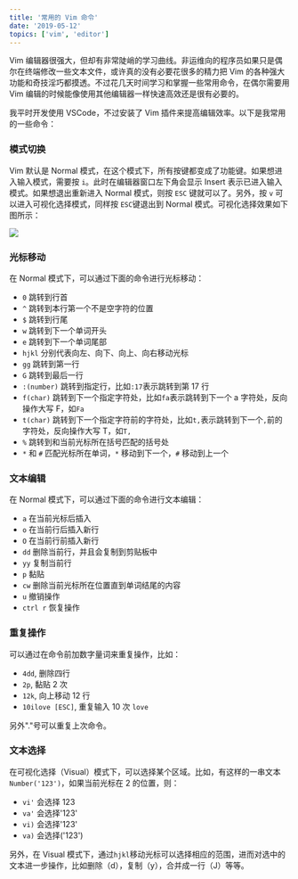 ```yaml
---
title: '常用的 Vim 命令'
date: '2019-05-12'
topics: ['vim', 'editor']
---
```


Vim 编辑器很强大，但却有非常陡峭的学习曲线。非运维向的程序员如果只是偶尔在终端修改一些文本文件，或许真的没有必要花很多的精力把 Vim 的各种强大功能和奇技淫巧都摸透。不过花几天时间学习和掌握一些常用命令，在偶尔需要用 Vim 编辑的时候能像使用其他编辑器一样快速高效还是很有必要的。

我平时开发使用 VSCode，不过安装了 Vim 插件来提高编辑效率。以下是我常用的一些命令：

### 模式切换

Vim 默认是 Normal 模式，在这个模式下，所有按键都变成了功能键。如果想进入输入模式，需要按 `i`。此时在编辑器窗口左下角会显示 Insert 表示已进入输入模式。如果想退出重新进入 Normal 模式，则按 `ESC` 键就可以了。另外，按 `v` 可以进入可视化选择模式，同样按 `ESC`键退出到 Normal 模式。可视化选择效果如下图所示：

![](https://blog-1258648987.cos.ap-shanghai.myqcloud.com/blog/frequently-used-vim-command/%E5%8F%AF%E8%A7%86%E5%8C%96%E9%80%89%E6%8B%A9.png)

### 光标移动

在 Normal 模式下，可以通过下面的命令进行光标移动：

- `0` 跳转到行首
- `^` 跳转到本行第一个不是空字符的位置
- `$` 跳转到行尾
- `w` 跳转到下一个单词开头
- `e` 跳转到下一个单词尾部
- `hjkl` 分别代表向左、向下、向上、向右移动光标
- `gg` 跳转到第一行
- `G` 跳转到最后一行
- `:(number)` 跳转到指定行，比如`:17`表示跳转到第 17 行
- `f(char)` 跳转到下一个指定字符处，比如`fa`表示跳转到下一个 a 字符处，反向操作大写 F，如`Fa`
- `t(char)` 跳转到下一个指定字符前的字符处，比如`t,`表示跳转到下一个`,`前的字符处，反向操作大写 T，如`T,`
- `%` 跳转到和当前光标所在括号匹配的括号处
- `*` 和 `#` 匹配光标所在单词，`*` 移动到下一个，`#` 移动到上一个

### 文本编辑

在 Normal 模式下，可以通过下面的命令进行文本编辑：

- `a` 在当前光标后插入
- `o` 在当前行后插入新行
- `O` 在当前行前插入新行
- `dd` 删除当前行，并且会复制到剪贴板中
- `yy` 复制当前行
- `p` 黏贴
- `cw` 删除当前光标所在位置直到单词结尾的内容
- `u` 撤销操作
- `ctrl r` 恢复操作

### 重复操作

可以通过在命令前加数字量词来重复操作，比如：

- `4dd`, 删除四行
- `2p`, 黏贴 2 次
- `12k`, 向上移动 12 行
- `10ilove [ESC]`, 重复输入 10 次 `love`

另外"."号可以重复上次命令。

### 文本选择

在可视化选择（Visual）模式下，可以选择某个区域。比如，有这样的一串文本 `Number('123')`，如果当前光标在 2 的位置，则：

- `vi'` 会选择 123
- `va'` 会选择'123'
- `vi)` 会选择'123'
- `va)` 会选择('123')

另外，在 Visual 模式下，通过`hjkl`移动光标可以选择相应的范围，进而对选中的文本进一步操作，比如删除（d），复制（y），合并成一行（J）等等。
